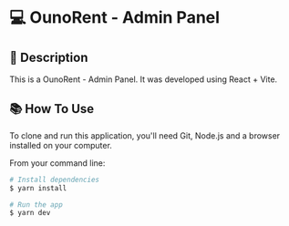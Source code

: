 # 💻 OunoRent - Admin Panel

## 📝 Description

This is a OunoRent - Admin Panel. It was developed using React + Vite.

## 📚 How To Use

To clone and run this application, you'll need Git, Node.js and a browser installed on your computer.

From your command line:

```bash
# Install dependencies
$ yarn install

# Run the app
$ yarn dev
```
